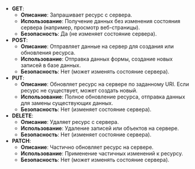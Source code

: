 - **GET**:
    - **Описание**: Запрашивает ресурс с сервера.
    - **Использование**: Получение данных без изменения состояния сервера (например, просмотр веб-страницы).
    - **Безопасность**: Да (не изменяет состояние сервера).
- **POST**:
    - **Описание**: Отправляет данные на сервер для создания или обновления ресурса.
    - **Использование**: Отправка данных формы, создание новых записей в базе данных.
    - **Безопасность**: Нет (может изменять состояние сервера).
- **PUT**:
    - **Описание**: Обновляет ресурс на сервере по заданному URI. Если ресурс не существует, может создать новый.
    - **Использование**: Полное обновление ресурса, отправка данных для замены существующих данных.
    - **Безопасность**: Нет (изменяет состояние сервера).
- **DELETE**:
    - **Описание**: Удаляет ресурс с сервера.
    - **Использование**: Удаление записей или объектов на сервере.
    - **Безопасность**: Нет (изменяет состояние сервера).
- **PATCH**:
    - **Описание**: Частично обновляет ресурс на сервере.
    - **Использование**: Применение частичных изменений к ресурсу.
    - **Безопасность**: Нет (может изменять состояние сервера).